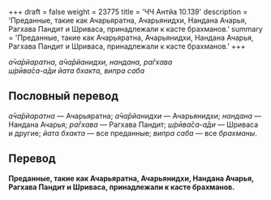 +++
draft = false
weight = 23775
title = 'ЧЧ Антйа 10.139'
description = 'Преданные, такие как Ачарьяратна, Ачарьянидхи, Нандана Ачарья, Рагхава Пандит и Шриваса, принадлежали к касте брахманов.'
summary = 'Преданные, такие как Ачарьяратна, Ачарьянидхи, Нандана Ачарья, Рагхава Пандит и Шриваса, принадлежали к касте брахманов.'
+++

_а̄ча̄рйаратна, а̄ча̄рйанидхи, нандана, ра̄гхава  
ш́рӣва̄са-а̄ди йата бхакта, випра саба_

## Пословный перевод

_а̄ча̄рйаратна_ — Ачарьяратна; _а̄ча̄рйанидхи_ — Ачарьянидхи; _нандана_ — Нандана Ачарья; _ра̄гхава_ — Рагхава Пандит; _ш́рӣва̄са_\-_а̄ди_ — Шриваса и другие; _йата_ _бхакта_ — все преданные; _випра_ _саба_ — все _брахманы_.

## Перевод

**Преданные, такие как Ачарьяратна, Ачарьянидхи, Нандана Ачарья, Рагхава Пандит и Шриваса, принадлежали к касте брахманов.**
